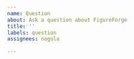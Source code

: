 ```yaml
---
name: Question
about: Ask a question about FigureForge
title: ''
labels: question
assignees: nogula

---
```



